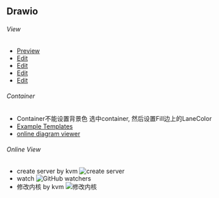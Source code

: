 ## Drawio

###### View
- [Preview](https://de.vicp.net:25053/local-drawio/?lightbox=1&title=#Uhttps://de.vicp.net:25053/docs-assets/drawio/demo.drawio)
- [Edit](https://de.vicp.net:25053/local-drawio/?title=#Uhttps://de.vicp.net:25053/docs-assets/drawio/demo.drawio)
- [Edit](https://de.vicp.net:25053/local-kity-minder/mindmap/authentication.km)
- [Edit](https://de.vicp.net:25053/local-kity-minder/mindmap/self-certificates.km)
- [Edit](https://de.vicp.net:25053/local-drawio/drawio/demo.drawio)
###### Container
- Container不能设置背景色
选中container, 然后设置Fill边上的LaneColor
- [Example Templates](https://www.drawio.com/example-diagrams)
- [online diagram viewer](https://www.drawio.com/blog/online-diagram-viewer)
###### Online View
- create server by kvm ![create server](https://de.vicp.net:58443/ShaoOrg/bulletin/-/raw/main/docs/assets/drawio/kvm.drawio)
- watch ![GitHub watchers](https://img.shields.io/github/watchers/OI-wiki/OI-wiki.svg?style=social&label=Watch)
- 修改内核 by kvm ![修改内核](https://de.vicp.net:58443/ShaoOrg/bulletin/-/raw/main/docs/assets/drawio/kvm.drawio)
